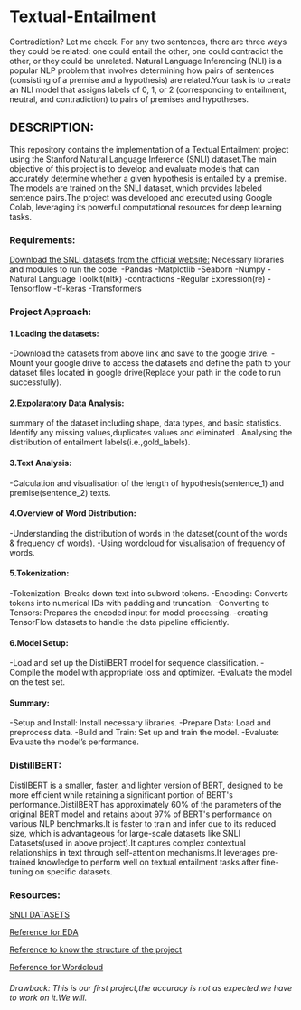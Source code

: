 # Textual-Entailment
Contradiction? Let me check.
For any two sentences, there are three ways they could be related: one could entail the other, one could contradict the other, or they could be unrelated. Natural Language Inferencing (NLI) is a popular NLP problem that involves determining how pairs of sentences (consisting of a premise and a hypothesis) are related.Your task is to create an NLI model that assigns labels of 0, 1, or 2 (corresponding to entailment, neutral, and contradiction) to pairs of premises and hypotheses.

## DESCRIPTION:
This repository contains the implementation of a Textual Entailment project using the Stanford Natural Language Inference (SNLI) dataset.The main objective of this project is to develop and evaluate models that can accurately determine whether a given hypothesis is entailed by a premise. The models are trained on the SNLI dataset, which provides labeled sentence pairs.The project was developed and executed using Google Colab, leveraging its powerful computational resources for deep learning tasks.

### Requirements:
[Download the SNLI datasets from the official website:](https://nlp.stanford.edu/projects/snli/)
Necessary libraries and modules to run the code:
-Pandas
-Matplotlib
-Seaborn
-Numpy
-Natural Language Toolkit(nltk)
-contractions
-Regular Expression(re)
-Tensorflow
-tf-keras
-Transformers

### Project Approach:
#### 1.Loading the datasets:
-Download the datasets from above link and save to the google drive.
-Mount your google drive to access the datasets and define the path to your dataset files located in google drive(Replace your path in the code to run successfully).
#### 2.Expolaratory Data Analysis:
 summary of the dataset including shape, data types, and basic statistics.
 Identify any missing values,duplicates values and eliminated .
 Analysing the distribution of entailment labels(i.e.,gold_labels).
#### 3.Text Analysis:
 -Calculation and visualisation of the length of hypothesis(sentence_1) and premise(sentence_2) texts.
#### 4.Overview of Word Distribution:
 -Understanding the distribution of words in the dataset(count of the words & frequency of words).
 -Using wordcloud for visualisation of frequency of words.
#### 5.Tokenization:
-Tokenization: Breaks down text into subword tokens.
-Encoding: Converts tokens into numerical IDs with padding and truncation.
-Converting to Tensors: Prepares the encoded input for model processing.
-creating TensorFlow datasets to handle the data pipeline efficiently.
#### 6.Model Setup:
-Load and set up the DistilBERT model for sequence classification.
-Compile the model with appropriate loss and optimizer.
-Evaluate the model on the test set.
#### Summary:
-Setup and Install: Install necessary libraries.
-Prepare Data: Load and preprocess data.
-Build and Train: Set up and train the model.
-Evaluate: Evaluate the model’s performance.
### DistillBERT: 
DistilBERT is a smaller, faster, and lighter version of BERT, designed to be more efficient while retaining a significant portion of BERT's performance.DistilBERT has approximately 60% of the parameters of the original BERT model and retains about 97% of BERT's performance on various NLP benchmarks.It is faster to train and infer due to its reduced size, which is advantageous for large-scale datasets like SNLI Datasets(used in above project).It captures complex contextual relationships in text through self-attention mechanisms.It leverages pre-trained knowledge to perform well on textual entailment tasks after fine-tuning on specific datasets.

### Resources:
[SNLI DATASETS](https://nlp.stanford.edu/projects/snli/)

[Reference for EDA](https://medium.com/@navamisunil174/exploratory-data-analysis-of-breast-cancer-survival-prediction-dataset-c423e4137e38)

[Reference to know the structure of the project](https://www.kaggle.com/code/nupurroy/kernel674ca09f2c#XLM-RoBERTa-Model:-(Large))

[Reference for Wordcloud](https://medium.com/@natashanewbold/creating-a-wordcloud-using-python-a905efc3c288)

###### Drawback: This is our first project,the accuracy is not as expected.we have to work on it.We will. 




 




   
